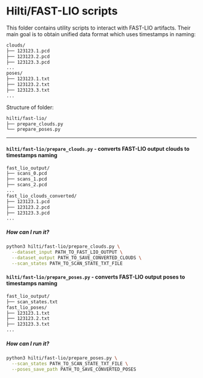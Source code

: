 # Hilti/FAST-LIO scripts

This folder contains utility scripts to interact with FAST-LIO artifacts.
Their main goal is to obtain unified data format which uses timestamps in naming:
```bash
clouds/
├── 123123.1.pcd
├── 123123.2.pcd
├── 123123.3.pcd
...
poses/
├── 123123.1.txt
├── 123123.2.txt
├── 123123.3.txt
...
```

Structure of folder:
```bash
hilti/fast-lio/
├── prepare_clouds.py
└── prepare_poses.py
```

--- 

#### `hilti/fast-lio/prepare_clouds.py` - converts FAST-LIO output clouds to timestamps naming
```bash
fast_lio_output/
├── scans_0.pcd
├── scans_1.pcd
├── scans_2.pcd
...
fast_lio_clouds_converted/
├── 123123.1.pcd
├── 123123.2.pcd
├── 123123.3.pcd
...
```

##### How can I run it?
```bash
python3 hilti/fast-lio/prepare_clouds.py \
  --dataset_input PATH_TO_FAST_LIO_OUTPUT \
  --dataset_output PATH_TO_SAVE_CONVERTED_CLOUDS \
  --scan_states PATH_TO_SCAN_STATE_TXT_FILE
```

#### `hilti/fast-lio/prepare_poses.py` - converts FAST-LIO output poses to timestamps naming
```bash
fast_lio_output/
├── scan_states.txt
fast_lio_poses/
├── 123123.1.txt
├── 123123.2.txt
├── 123123.3.txt
...
```

##### How can I run it?
```bash
python3 hilti/fast-lio/prepare_poses.py \
  --scan_states PATH_TO_SCAN_STATE_TXT_FILE \
  --poses_save_path PATH_TO_SAVE_CONVERTED_POSES
```
